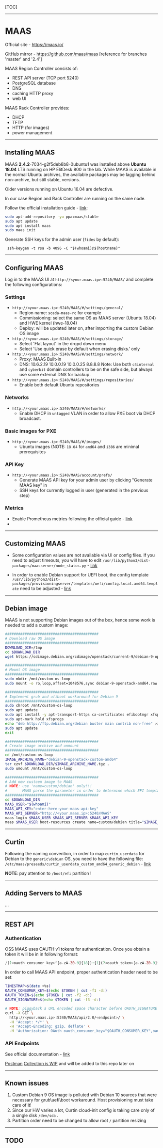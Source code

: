 [TOC]

------

# MAAS

Official site - https://maas.io/

GitHub mirror - https://github.com/maas/maas [reference for branches 'master' and '2.4']

MAAS Region Controller consists of:

- REST API server (TCP port 5240)
- PostgreSQL database
- DNS
- caching HTTP proxy
- web UI

MAAS Rack Controller provides:

- DHCP
- TFTP
- HTTP (for images)
- power management





------

## Installing MAAS

MAAS **2.4.2**-7034-g2f5deb8b8-0ubuntu1 was installed above **Ubuntu 18.04** LTS running on HP ElitDesk 800  in the lab. While MAAS is available in the normal Ubuntu archives, the available  packages may be lagging behind non-archive, but still stable, versions. 

Older versions running on Ubuntu 16.04 are defective. 

In our case Region and Rack Controller are running on the same node.

Follow the official installation guide - [link](https://maas.io/install):

``````bash
sudo apt-add-repository -yu ppa:maas/stable
sudo apt update
sudo apt install maas
sudo maas init
``````



Generate SSH keys for the admin user (`fides` by default):

``````
 ssh-keygen -t rsa -b 4096 -C "$(whoami)@$(hostname)"
``````





------

## Configuring MAAS

Log in to the MAAS UI at `http://<your.maas.ip>:5240/MAAS/`  and complete the following configurations:

### Settings

- `http://<your.maas.ip>:5240/MAAS/#/settings/general/`
  - Region name: `scada-maas-rc`  for example
  - Commissioning: select the same OS as MAAS server (Ubuntu 18.04) and HWE kernel (hwe-18.04)
  - Deploy: will be updated later on, after importing the custom Debian OS image
- `http://<your.maas.ip>:5240/MAAS/#/settings/storage/`
  - Select 'Flat layout' in the dropd down menu
  - Select 'Use quick erase by default when erasing disks.' only
- `http://<your.maas.ip>:5240/MAAS/#/settings/network/`
  - Proxy:  MAAS Built-in 
  - DNS: 10.6.2.19 10.0.0.19 10.0.0.25 8.8.8.8
    Note: Use both `c4internal` and `cyberbit` domain controllers to be on the safe side, but always use some external DNS for backup.
- `http://<your.maas.ip>:5240/MAAS/#/settings/repositories/`
  - Enable both default Ubuntu repositories

### Networks

* `http://<your.maas.ip>:5240/MAAS/#/networks/`
  * Enable DHCP in `untagged` VLAN in order to allow PXE boot via DHCP broadcast. 

### Basic images for PXE

- `http://<your.maas.ip>:5240/MAAS/#/images/`
  - Ubuntu images (NOTE: `18.04` for `amd64` and `i386` are minimal prerequisites

### API Key

* `http://<your.maas.ip>:5240/MAAS/account/prefs/`  
  * Generate MAAS API key for your admin user by clicking "Generate MAAS key" in 
  * SSH keys for currently logged in user (generated in the previous step)

### Metrics

* Enable Prometheus metrics following the official guide - [link](https://maas.io/docs/prometheus-metrics)
* 





------

## Customizing MAAS

* Some configuration values are not available via UI or config files. If you need to adjust timeouts, you will have to edit `/usr/lib/python3/dist-packages/maasserver/node_status.py` - [link](http://c4scm:7990/projects/SCADA/repos/maas/browse/src/maasserver/node_status.py#286)

* In order to enable Debian support for UEFI boot, the config template ` /usr/lib/python3/dist-packages/provisioningserver/templates/uefi/config.local.amd64.template` need to be adjusted - [link](http://c4scm:7990/projects/SCADA/repos/maas/commits/b662dc514a575565f429f74ef3fa4a92b93860c7)





------

## Debian image

MAAS is not supporting Debian images out of the box, hence some work is needed to add a custom image:

``````bash
###########################################
# Downlead raw OS image
###########################################
DOWNLOAD_DIR=/tmp
cd $DOWNLOAD_DIR
wget https://cdimage.debian.org/cdimage/openstack/current-9/debian-9-openstack-amd64.raw

###########################################
# Mount OS image
###########################################
sudo mkdir /mnt/custom-os-loop
sudo mount -o ro,loop,offset=1048576,sync debian-9-openstack-amd64.raw

###########################################
# Implement grub and ufiboot workaround for Debian 9
###########################################
sudo chroot /mnt/custom-os-loop
sudo apt update
sudo apt install -y apt-transport-https ca-certificates efibootmgr xfsprogs
sudo apt-mark hold xfsprogs
echo "deb http://ftp.debian.org/debian buster main contrib non-free" >> /etc/apt/sources.list
sudo apt update
exit

###########################################
# Create image archive and unmount
###########################################
cd /mnt/custom-os-loop
IMAGE_ARCHIVE_NAME="debian-9-openstack-custom-amd64"
tar czvf $DOWNLOAD_DIR/$IMAGE_ARCHIVE_NAME.tgz .
sudo umount /mnt/custom-os-loop

###########################################
# Add new custoem image to MAAS
# NOTE: use 'name=custom/debian' only!!! 
#       MAAS parse the parameter in order to determine which EFI template to use.
###########################################
cd $DOWNLOAD_DIR
MAAS_USER="$(whoami)"
MAAS_API_KEY="enter-here-your-maas-api-key"
MAAS_API_SERVER="http://<your.maas.ip>:5240/MAAS"
maas login $MAAS_USER $MAAS_API_SERVER $MAAS_API_KEY
maas $MAAS_USER boot-resources create name=custom/debian title="$IMAGE_ARCHIVE_NAME" architecture=amd64/generic content@=$DOWNLOAD_DIR/$IMAGE_ARCHIVE_NAME.tgz
``````



------

## Curtin 

Following the naming convention, in order to map `curtin_userdata` for Debian to the `generic\debian` OS, you need to have the following file: `/etc/maas/preseeds/curtin_userdata_custom_amd64_generic_debian` - [link](http://c4scm:7990/projects/SCADA/repos/maas/commits/8a217699e7f1cd705e86ac030ca7d0d6c1512f36)

**NOTE**: pay attention to `/boot/efi` partition !



------

## Adding Servers to MAAS

...



------

## REST API

### Authentication

OSS MAAS uses OAUTH v1 tokens for authentication. Once you obtain a token it will be in in following format: 

```php
/(?<oauth_consumer_key>^[a-zA-Z0-9]{18}):{1}(?<oauth_token>[a-zA-Z0-9]{18}):{1}(?<oauth_signature>[a-zA-Z0-9]{32})$/s
```

In order to call MAAS API endpoint, proper authentication header need to be set:

``````bash
TIMESTMAP=$(date +%s)
OAUTH_CONSUMER_KEY=$(echo $TOKEN | cut -f1 -d:)
OAUTH_TOKEN=$(echo $TOKEN | cut -f2 -d:)
OAUTH_SIGNATURE=$(echo $TOKEN | cut -f3 -d:)

# NOTE: piggyback a URL encoded space character before OAUTH_SIGNATURE
curl -X GET \
  http://<your.maas.ip>:5240/MAAS/api/2.0/<endpoint>/ \
  -H 'Accept: */*' \
  -H 'Accept-Encoding: gzip, deflate' \
  -H 'Authorization: OAuth oauth_consumer_key="$OAUTH_CONSUMER_KEY",oauth_token="$OAUTH_TOKEN",oauth_signature_method="PLAINTEXT",oauth_timestamp="1571129113",oauth_nonce="6zpI8tzvLNT",oauth_version="1.0",oauth_signature="%26$OAUTH_SIGNATURE"'
``````



### API Endpoints

See official documentation - [link](https://maas.io/docs/api)

[Postman](https://postman.co/) [Collection is WIP](https://documenter.getpostman.com/view/3756960/SVtYRmE8) and will be added to this repo later on



------

## Known issues

1. Custom Debian 9 OS image is polluted with Debian 10 sources that were necessary for grub\uefi\boot workaround. Host provisioning must take care of it!
2.  Since our HW varies a lot, Curtin cloud-init config is taking care only of a single disk `/dev/sda` .
3. Partition order need to be changed to allow root `/` partition resizing



------

## TODO